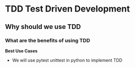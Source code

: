 # TDD Test Driven Development
## Why should we use TDD
### What are the benefits of using TDD

**Best Use Cases** 
- We will use pytest unittest in python to implement TDD